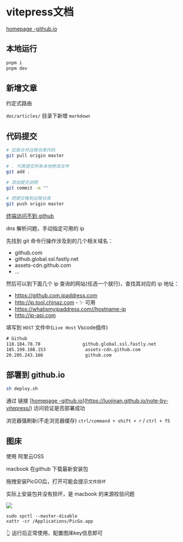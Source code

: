 # vitepress文档

[homepage -github.io](https://luojinan.github.io/note-by-vitepress/)

## 本地运行

```bash
pnpm i
pnpm dev
```

## 新增文章

约定式路由

`doc/articles/` 目录下新增 `markdown`

## 代码提交

```bash
# 拉取合并远程仓库代码
git pull origin master

# . 代表提交所有本地修改文件
git add .

# 添加提交说明
git commit -m ""

# 把提交推到远程仓库
git push origin master
```

[终端访问不到 github](https://github.com/mingjiezhou/notes/issues/13)

dns 解析问题，手动指定可用的 ip

先找到 git 命令行操作涉及到的几个相关域名：

- github.com
- github.global.ssl.fastly.net
- assets-cdn.github.com
- ...

然后可以到下面几个 ip 查询的网站(任选一个就行)，查找其对应的 ip 地址：

- <https://github.com.ipaddress.com>
- <http://ip.tool.chinaz.com> - ✨ 可用
- <https://whatismyipaddress.com//hostname-ip>
- <http://ip-api.com>

填写到 `HOST` 文件中(`Live Host` Vscode插件)

```txt
# Github
118.184.78.78                github.global.ssl.fastly.net
185.199.108.153               assets-cdn.github.com
20.205.243.166                github.com
```

## 部署到 github.io

```bash
sh deploy.sh
```

通过 链接 [[homepage -github.io](https://luojinan.github.io/note-by-vitepress)](<https://luojinan.github.io/note-by-vitepress/>) 访问验证是否部署成功

浏览器强刷新(不走浏览器缓存) `ctrl/command + shift + r` / `ctrl + f5`

## 图床

使用 阿里云OSS

macbook 在github 下载最新安装包

拖拽安装PicGO后，打开可能会提示`文件损坏`

实际上安装包并没有损坏，是 macbook 的来源校验问题

![](https://kingan-md-img.oss-cn-guangzhou.aliyuncs.com/blog202310101947133.png)

```
sudo spctl --master-disable
xattr -cr /Applications/PicGo.app
```

👆 运行后正常使用，配置图床key信息即可
